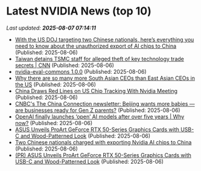 # Latest NVIDIA News (top 10)
_Last updated: **2025-08-07 07:14:11**_

- [With the US DOJ targeting two Chinese nationals, here’s everything you need to know about the unauthorized export of AI chips to China](https://timesofindia.indiatimes.com/sports/esports/news/with-the-us-doj-targeting-two-chinese-nationals-heres-everything-you-need-to-know-about-the-unauthorized-export-of-ai-chips-to-china/articleshow/123136256.cms) (Published: 2025-08-06)
- [Taiwan detains TSMC staff for alleged theft of key technology trade secrets | CNN](https://www.cnn.com/2025/08/06/asia/taiwan-tsmc-staff-detained-trade-secrets-intl-hnk) (Published: 2025-08-06)
- [nvidia-eval-commons 1.0.0](https://pypi.org/project/nvidia-eval-commons/1.0.0/) (Published: 2025-08-06)
- [Why there are so many more South Asian CEOs than East Asian CEOs in the US](https://www.davelu.com/p/learn-to-embrace-conflict) (Published: 2025-08-06)
- [China Draws Red Lines on US Chip Tracking With Nvidia Meeting](https://biztoc.com/x/035688185daf4a56) (Published: 2025-08-06)
- [CNBC's The China Connection newsletter: Beijing wants more babies — are businesses ready for Gen Z parents?](https://www.cnbc.com/2025/08/06/cnbc-the-china-connection-stimulus-gen-z-parents.html) (Published: 2025-08-06)
- [OpenAI finally launches ‘open’ AI models after over five years | Why now?](https://indianexpress.com/article/business/openai-launches-open-ai-models-five-years-why-10172775/) (Published: 2025-08-06)
- [ASUS Unveils ProArt GeForce RTX 50-Series Graphics Cards with USB-C and Wood-Patterned Look](https://www.madshrimps.be/news/asus-unveils-proart-geforce-rtx-50-series-graphics-cards-with-usb-c-and-wood-patterned-look/) (Published: 2025-08-06)
- [Two Chinese nationals charged with exporting Nvidia AI chips to China](https://www.bbc.co.uk/news/articles/c4gm921x424o) (Published: 2025-08-06)
- [(PR) ASUS Unveils ProArt GeForce RTX 50-Series Graphics Cards with USB-C and Wood-Patterned Look](https://www.techpowerup.com/339659/asus-unveils-proart-geforce-rtx-50-series-graphics-cards-with-usb-c-and-wood-patterned-look) (Published: 2025-08-06)
